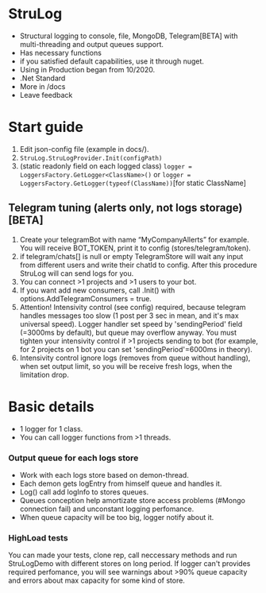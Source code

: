 # StruLog
- Structural logging to console, file, MongoDB, Telegram[BETA] with multi-threading and output queues support.
- Has necessary functions
- if you satisfied default capabilities, use it through nuget.
- Using in Production began from 10/2020.
- .Net Standard
- More in /docs
- Leave feedback

# Start guide
1. Edit json-config file (example in docs/).
2. `StruLog.StruLogProvider.Init(configPath)`
3. (static readonly field on each logged class) `logger = LoggersFactory.GetLogger<ClassName>()` or `logger = LoggersFactory.GetLogger(typeof(ClassName))`[for static ClassName]

## Telegram tuning (alerts only, not logs storage) [BETA]
1. Create your telegramBot with name “MyCompanyAllerts” for example. You will receive BOT_TOKEN, print it to config (stores/telegram/token).
2. if telegram/chats[] is null or empty TelegramStore will wait any input from different users and write their chatId to config. After this procedure StruLog will can send logs for you.
3. You can connect >1 projects and >1 users to your bot.
4. If you want add new consumers, call .Init() with options.AddTelegramConsumers = true.
5. Attention! Intensivity control (see config) required, because telegram handles messages too slow (1 post per 3 sec in mean, and it's max universal speed). Logger handler set speed by 'sendingPeriod' field (=3000ms by default), but queue may overflow anyway. You must tighten your intensivity control if >1 projects sending to bot (for example, for 2 projects on 1 bot you can set 'sendingPeriod'=6000ms in theory).
6. Intensivity control ignore logs (removes from queue without handling), when set output limit, so you will be receive fresh logs, when the limitation drop.

# Basic details
- 1 logger for 1 class.
- You can call logger functions from >1 threads.

### Output queue for each logs store
- Work with each logs store based on demon-thread.
- Each demon gets logEntry from himself queue and handles it. 
- Log() call add logInfo to stores queues. 
- Queues conception help amortizate store access problems (#Mongo connection fail) and unconstant logging perfomance.
- When queue capacity will be too big, logger notify about it.

### HighLoad tests
You can made your tests, clone rep, call neccessary methods and run StruLogDemo with different stores on long period. If logger can't provides required perfomance, you will see warnings about >90% queue capacity and errors about max capacity for some kind of store.